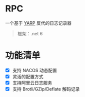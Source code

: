 # RPC
 一个基于 [YARP](https://github.com/microsoft/reverse-proxy) 反代的日志记录器
 
 > 框架：.net 6
 
 # 功能清单
 - [X] 支持 NACOS 动态配置
 - [X] 灵活的配置方式
 - [X] 支持阿里云日志服务
 - [X] 支持 Brotli/GZip/Deflate 解码记录
